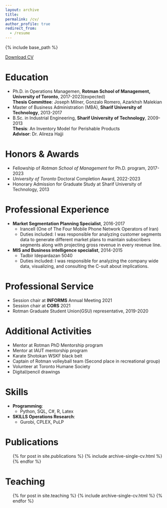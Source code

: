 ```yaml
---
layout: archive
title: 
permalink: /cv/
author_profile: true
redirect_from:
  - /resume
---
```


{% include base_path %}



[Download CV](http://zahrahosseini99.github.io/files/CV.pdf)



Education
======
* Ph.D. in Operations Managemen, **Rotman School of Management, University of Toronto**, 2017-2023(expected)\
**Thesis Committee**: Joseph Milner, Gonzalo Romero, Azarkhsh Malekian
* Master of Business Administration (MBA), **Sharif University of Technology**, 2013-2017
* B.Sc. in Industrial Engineering, **Sharif University of Technology**, 2009-2013\
**Thesis**: An Inventory Model for Perishable Products\
**Advisor**: Dr. Alireza Hajji

Honors & Awards
======
  * Fellowship of *Rotman School of Management* for Ph.D. program, 2017-2023
  * *University of Toronto* Doctoral Completion Award, 2022-2023
  * Honorary Admission for Graduate Study at Sharif University of Technology, 2013

Professional Experience
======
* **Market Segmentation Planning Specialist**, 2016-2017
  * Irancell (One of The Four Mobile Phone Network Operators of Iran)
  * Duties included: I was responsible for analyzing customer segments data to generate different market plans
to maintain subscribers segments along with projecting gross revenue in every revenue
line.
* **MIS and Business intelligence specialist**, 2014-2015
  * Tadbir Idepardazan 5040
  * Duties included: I was responsible for analyzing the company wide data, visualizing, and consulting the
C-suit about implications.

Professional Service
======
  * Session chair at **INFORMS** Annual Meeting 2021
  * Session chair at **CORS** 2021
  * Rotman Graduate Student Union(GSU) representative, 2019-2020

Additional Activities
======
  * Mentor at Rotman PhD Mentorship program
  * Mentor at IAUT mentorship program
  * Karate Shotokan WSKF black belt
  * Captain of Rotman volleyball team (Second place in recreational group)
  * Volunteer at Toronto Humane Society
  * Digital/pencil drawings

Skills
======
* **Programming**:
  * Python, SQL, C#, R, Latex
* **SKILLS Operations Research**: 
  * Gurobi, CPLEX, PuLP

Publications
======
  <ul>{% for post in site.publications %}
    {% include archive-single-cv.html %}
  {% endfor %}</ul>
  
Teaching
======
  <ul>{% for post in site.teaching %}
    {% include archive-single-cv.html %}
  {% endfor %}</ul>
  


